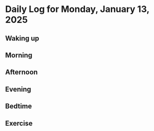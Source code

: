 # Daily Log for Monday, January 13, 2025

## Waking up

## Morning

## Afternoon

## Evening

## Bedtime

## Exercise
